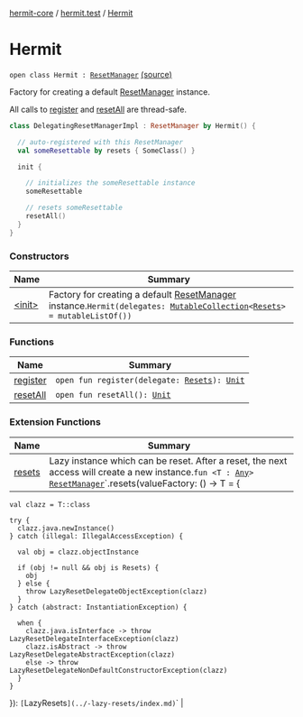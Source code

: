 [hermit-core](../../index.md) / [hermit.test](../index.md) / [Hermit](./index.md)

# Hermit

`open class Hermit : `[`ResetManager`](../-reset-manager/index.md) [(source)](https://github.com/RBusarow/AutoReset/tree/master/hermit-core/src/main/kotlin/hermit/test/Hermit.kt#L10)

Factory for creating a default [ResetManager](../-reset-manager/index.md) instance.

All calls to [register](../-reset-manager/register.md) and [resetAll](../-reset-manager/reset-all.md) are thread-safe.

``` kotlin
class DelegatingResetManagerImpl : ResetManager by Hermit() {

  // auto-registered with this ResetManager
  val someResettable by resets { SomeClass() }

  init {

    // initializes the someResettable instance
    someResettable

    // resets someResettable
    resetAll()
  }
}
```

### Constructors

| Name | Summary |
|---|---|
| [&lt;init&gt;](-init-.md) | Factory for creating a default [ResetManager](../-reset-manager/index.md) instance.`Hermit(delegates: `[`MutableCollection`](https://kotlinlang.org/api/latest/jvm/stdlib/kotlin.collections/-mutable-collection/index.html)`<`[`Resets`](../-resets/index.md)`> = mutableListOf())` |

### Functions

| Name | Summary |
|---|---|
| [register](register.md) | `open fun register(delegate: `[`Resets`](../-resets/index.md)`): `[`Unit`](https://kotlinlang.org/api/latest/jvm/stdlib/kotlin/-unit/index.html) |
| [resetAll](reset-all.md) | `open fun resetAll(): `[`Unit`](https://kotlinlang.org/api/latest/jvm/stdlib/kotlin/-unit/index.html) |

### Extension Functions

| Name | Summary |
|---|---|
| [resets](../resets.md) | Lazy instance which can be reset.  After a reset, the next access will create a new instance.`fun <T : `[`Any`](https://kotlinlang.org/api/latest/jvm/stdlib/kotlin/-any/index.html)`> `[`ResetManager`](../-reset-manager/index.md)`.resets(valueFactory: () -> T = {
    val clazz = T::class

    try {
      clazz.java.newInstance()
    } catch (illegal: IllegalAccessException) {

      val obj = clazz.objectInstance

      if (obj != null && obj is Resets) {
        obj
      } else {
        throw LazyResetDelegateObjectException(clazz)
      }
    } catch (abstract: InstantiationException) {

      when {
        clazz.java.isInterface -> throw LazyResetDelegateInterfaceException(clazz)
        clazz.isAbstract -> throw LazyResetDelegateAbstractException(clazz)
        else -> throw LazyResetDelegateNonDefaultConstructorException(clazz)
      }
    }

  }): `[`LazyResets`](../-lazy-resets/index.md)`<T>` |
